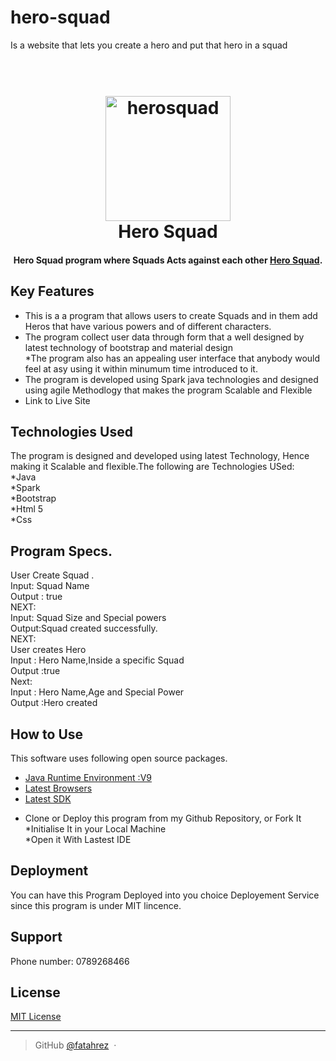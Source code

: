 # hero-squad
Is a website that lets you create a hero and put that hero in a squad
<h1 align="center">
  <br>
  <a href="#"><img src="https://i.ytimg.com/vi/AbyWrskQ2CM/hqdefault.jpg" alt="herosquad" width="200"></a>
  <br>
  Hero Squad
  <br>
</h1>

<h4 align="center">Hero Squad  program where Squads Acts against each other <a href="https://infinite-coast-49791.herokuapp.com/" target="_blank">Hero Squad</a>.</h4>


## Key Features

* This is a a program that allows users to create Squads and in them add Heros that have various powers and of different characters.<br>
* The program collect user data through form that a well designed by latest technology of bootstrap and material design<br>
*The program also has an appealing user interface that anybody would feel at asy using it within minumum time introduced to it.<br>
* The program is developed using Spark java technologies and designed using agile Methodlogy that makes the program Scalable and Flexible<br>
* Link to Live Site

## Technologies Used

The program is designed and developed using latest Technology, Hence making it Scalable and flexible.The following are Technologies USed:<br>
*Java<br>
*Spark<br>
*Bootstrap<br>
*Html 5<br>
*Css


## Program Specs.

 User Create Squad .<br>
    Input: Squad Name<br>
    Output : true<br>
    NEXT:<br>
    Input: Squad Size and Special powers<br>
    Output:Squad created successfully.<br>
    NEXT: <br>
    User creates Hero<br>
    Input : Hero Name,Inside a specific Squad<br>
    Output :true<br>
    Next:<br>
    Input : Hero Name,Age and Special Power<br>
    Output :Hero created<br>

## How to Use

This software uses following open source packages.

- [Java Runtime Environment :V9](#)
- [Latest Browsers](#)
- [Latest SDK](#)<br>
* Clone or Deploy this program from my Github Repository, or Fork It<br>
*Initialise It in your Local Machine<br>
*Open it With Lastest IDE

## Deployment

You can have this Program Deployed into you choice Deployement Service since this program is under MIT lincence.

## Support
Phone number: 0789268466

## License

<a href="license">MIT License</a>

---

> GitHub [@fatahrez](https://github.com/fatahrez/hero-squad) &nbsp;&middot;&nbsp;

